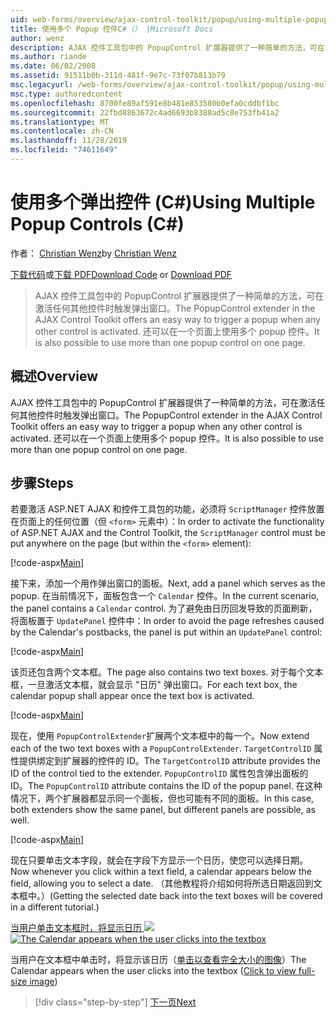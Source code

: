 ```yaml
---
uid: web-forms/overview/ajax-control-toolkit/popup/using-multiple-popup-controls-cs
title: 使用多个 Popup 控件C#（） |Microsoft Docs
author: wenz
description: AJAX 控件工具包中的 PopupControl 扩展器提供了一种简单的方法，可在激活任何其他控件时触发弹出窗口。 还可以使用 m 。
ms.author: riande
ms.date: 06/02/2008
ms.assetid: 91511b0b-311d-481f-9e7c-73f07b813b79
msc.legacyurl: /web-forms/overview/ajax-control-toolkit/popup/using-multiple-popup-controls-cs
msc.type: authoredcontent
ms.openlocfilehash: 8700fe89af591e8b481e853580b0efa0cddbf1bc
ms.sourcegitcommit: 22fbd8863672c4ad6693b8388ad5c8e753fb41a2
ms.translationtype: MT
ms.contentlocale: zh-CN
ms.lasthandoff: 11/28/2019
ms.locfileid: "74611649"
---
```

# <a name="using-multiple-popup-controls-c"></a><span data-ttu-id="b9064-104">使用多个弹出控件 (C#)</span><span class="sxs-lookup"><span data-stu-id="b9064-104">Using Multiple Popup Controls (C#)</span></span>

<span data-ttu-id="b9064-105">作者： [Christian Wenz](https://github.com/wenz)</span><span class="sxs-lookup"><span data-stu-id="b9064-105">by [Christian Wenz](https://github.com/wenz)</span></span>

<span data-ttu-id="b9064-106">[下载代码](https://download.microsoft.com/download/9/3/f/93f8daea-bebd-4821-833b-95205389c7d0/PopupControl1.cs.zip)或[下载 PDF](https://download.microsoft.com/download/2/d/c/2dc10e34-6983-41d4-9c08-f78f5387d32b/popupcontrol1CS.pdf)</span><span class="sxs-lookup"><span data-stu-id="b9064-106">[Download Code](https://download.microsoft.com/download/9/3/f/93f8daea-bebd-4821-833b-95205389c7d0/PopupControl1.cs.zip) or [Download PDF](https://download.microsoft.com/download/2/d/c/2dc10e34-6983-41d4-9c08-f78f5387d32b/popupcontrol1CS.pdf)</span></span>

> <span data-ttu-id="b9064-107">AJAX 控件工具包中的 PopupControl 扩展器提供了一种简单的方法，可在激活任何其他控件时触发弹出窗口。</span><span class="sxs-lookup"><span data-stu-id="b9064-107">The PopupControl extender in the AJAX Control Toolkit offers an easy way to trigger a popup when any other control is activated.</span></span> <span data-ttu-id="b9064-108">还可以在一个页面上使用多个 popup 控件。</span><span class="sxs-lookup"><span data-stu-id="b9064-108">It is also possible to use more than one popup control on one page.</span></span>

## <a name="overview"></a><span data-ttu-id="b9064-109">概述</span><span class="sxs-lookup"><span data-stu-id="b9064-109">Overview</span></span>

<span data-ttu-id="b9064-110">AJAX 控件工具包中的 PopupControl 扩展器提供了一种简单的方法，可在激活任何其他控件时触发弹出窗口。</span><span class="sxs-lookup"><span data-stu-id="b9064-110">The PopupControl extender in the AJAX Control Toolkit offers an easy way to trigger a popup when any other control is activated.</span></span> <span data-ttu-id="b9064-111">还可以在一个页面上使用多个 popup 控件。</span><span class="sxs-lookup"><span data-stu-id="b9064-111">It is also possible to use more than one popup control on one page.</span></span>

## <a name="steps"></a><span data-ttu-id="b9064-112">步骤</span><span class="sxs-lookup"><span data-stu-id="b9064-112">Steps</span></span>

<span data-ttu-id="b9064-113">若要激活 ASP.NET AJAX 和控件工具包的功能，必须将 `ScriptManager` 控件放置在页面上的任何位置（但 `<form>` 元素中）：</span><span class="sxs-lookup"><span data-stu-id="b9064-113">In order to activate the functionality of ASP.NET AJAX and the Control Toolkit, the `ScriptManager` control must be put anywhere on the page (but within the `<form>` element):</span></span>

[!code-aspx[Main](using-multiple-popup-controls-cs/samples/sample1.aspx)]

<span data-ttu-id="b9064-114">接下来，添加一个用作弹出窗口的面板。</span><span class="sxs-lookup"><span data-stu-id="b9064-114">Next, add a panel which serves as the popup.</span></span> <span data-ttu-id="b9064-115">在当前情况下，面板包含一个 `Calendar` 控件。</span><span class="sxs-lookup"><span data-stu-id="b9064-115">In the current scenario, the panel contains a `Calendar` control.</span></span> <span data-ttu-id="b9064-116">为了避免由日历回发导致的页面刷新，将面板置于 `UpdatePanel` 控件中：</span><span class="sxs-lookup"><span data-stu-id="b9064-116">In order to avoid the page refreshes caused by the Calendar's postbacks, the panel is put within an `UpdatePanel` control:</span></span>

[!code-aspx[Main](using-multiple-popup-controls-cs/samples/sample2.aspx)]

<span data-ttu-id="b9064-117">该页还包含两个文本框。</span><span class="sxs-lookup"><span data-stu-id="b9064-117">The page also contains two text boxes.</span></span> <span data-ttu-id="b9064-118">对于每个文本框，一旦激活文本框，就会显示 "日历" 弹出窗口。</span><span class="sxs-lookup"><span data-stu-id="b9064-118">For each text box, the calendar popup shall appear once the text box is activated.</span></span>

[!code-aspx[Main](using-multiple-popup-controls-cs/samples/sample3.aspx)]

<span data-ttu-id="b9064-119">现在，使用 `PopupControlExtender`扩展两个文本框中的每一个。</span><span class="sxs-lookup"><span data-stu-id="b9064-119">Now extend each of the two text boxes with a `PopupControlExtender`.</span></span> <span data-ttu-id="b9064-120">`TargetControlID` 属性提供绑定到扩展器的控件的 ID。</span><span class="sxs-lookup"><span data-stu-id="b9064-120">The `TargetControlID` attribute provides the ID of the control tied to the extender.</span></span> <span data-ttu-id="b9064-121">`PopupControlID` 属性包含弹出面板的 ID。</span><span class="sxs-lookup"><span data-stu-id="b9064-121">The `PopupControlID` attribute contains the ID of the popup panel.</span></span> <span data-ttu-id="b9064-122">在这种情况下，两个扩展器都显示同一个面板，但也可能有不同的面板。</span><span class="sxs-lookup"><span data-stu-id="b9064-122">In this case, both extenders show the same panel, but different panels are possible, as well.</span></span>

[!code-aspx[Main](using-multiple-popup-controls-cs/samples/sample4.aspx)]

<span data-ttu-id="b9064-123">现在只要单击文本字段，就会在字段下方显示一个日历，使您可以选择日期。</span><span class="sxs-lookup"><span data-stu-id="b9064-123">Now whenever you click within a text field, a calendar appears below the field, allowing you to select a date.</span></span> <span data-ttu-id="b9064-124">（其他教程将介绍如何将所选日期返回到文本框中。）</span><span class="sxs-lookup"><span data-stu-id="b9064-124">(Getting the selected date back into the text boxes will be covered in a different tutorial.)</span></span>

<span data-ttu-id="b9064-125">[当用户单击文本框时，将显示日历 ![](using-multiple-popup-controls-cs/_static/image2.png)](using-multiple-popup-controls-cs/_static/image1.png)</span><span class="sxs-lookup"><span data-stu-id="b9064-125">[![The Calendar appears when the user clicks into the textbox](using-multiple-popup-controls-cs/_static/image2.png)](using-multiple-popup-controls-cs/_static/image1.png)</span></span>

<span data-ttu-id="b9064-126">当用户在文本框中单击时，将显示该日历（[单击以查看完全大小的图像](using-multiple-popup-controls-cs/_static/image3.png)）</span><span class="sxs-lookup"><span data-stu-id="b9064-126">The Calendar appears when the user clicks into the textbox ([Click to view full-size image](using-multiple-popup-controls-cs/_static/image3.png))</span></span>

> [!div class="step-by-step"]
> [<span data-ttu-id="b9064-127">下一页</span><span class="sxs-lookup"><span data-stu-id="b9064-127">Next</span></span>](handling-postbacks-from-a-popup-control-with-an-updatepanel-cs.md)
